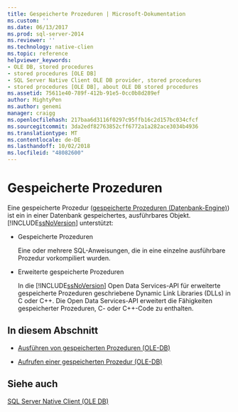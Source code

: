```yaml
---
title: Gespeicherte Prozeduren | Microsoft-Dokumentation
ms.custom: ''
ms.date: 06/13/2017
ms.prod: sql-server-2014
ms.reviewer: ''
ms.technology: native-clien
ms.topic: reference
helpviewer_keywords:
- OLE DB, stored procedures
- stored procedures [OLE DB]
- SQL Server Native Client OLE DB provider, stored procedures
- stored procedures [OLE DB], about OLE DB stored procedures
ms.assetid: 75611e40-789f-412b-91e5-0cc0b8d289ef
author: MightyPen
ms.author: genemi
manager: craigg
ms.openlocfilehash: 217baa6d3116f0297c95ffb16c2d157bc034cfcf
ms.sourcegitcommit: 3da2edf82763852cff6772a1a282ace3034b4936
ms.translationtype: MT
ms.contentlocale: de-DE
ms.lasthandoff: 10/02/2018
ms.locfileid: "48082600"
---
```

# <a name="stored-procedures"></a>Gespeicherte Prozeduren
  Eine gespeicherte Prozedur ([gespeicherte Prozeduren &#40;Datenbank-Engine&#41;](../../stored-procedures/stored-procedures-database-engine.md)) ist ein in einer Datenbank gespeichertes, ausführbares Objekt. [!INCLUDE[ssNoVersion](../../../includes/ssnoversion-md.md)] unterstützt:  
  
-   Gespeicherte Prozeduren  
  
     Eine oder mehrere SQL-Anweisungen, die in eine einzelne ausführbare Prozedur vorkompiliert wurden.  
  
-   Erweiterte gespeicherte Prozeduren  
  
     In die [!INCLUDE[ssNoVersion](../../../includes/ssnoversion-md.md)] Open Data Services-API für erweiterte gespeicherte Prozeduren geschriebene Dynamic Link Libraries (DLLs) in C oder C++. Die Open Data Services-API erweitert die Fähigkeiten gespeicherter Prozeduren, C- oder C++-Code zu enthalten.  
  
## <a name="in-this-section"></a>In diesem Abschnitt  
  
-   [Ausführen von gespeicherten Prozeduren &#40;OLE-DB&#41;](stored-procedures-running.md)  
  
-   [Aufrufen einer gespeicherten Prozedur &#40;OLE-DB&#41;](stored-procedures-calling.md)  
  
## <a name="see-also"></a>Siehe auch  
 [SQL Server Native Client &#40;OLE DB&#41;](sql-server-native-client-ole-db.md)  
  
  

